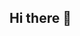## Hi there 👋

<!--
**Diego27bs/Diego27bs** is a ✨ _special_ ✨ repository because its `README.md` (this file) appears on your GitHub profile.

Here are some ideas to get you started:

- 🔭 I’m currently working on Medac
- 🌱 I’m currently learning Angular
- 👯 I’m looking to collaborate on projects
- 🤔 I’m looking for help with work
- 💬 Ask me about my future
- 📫 How to reach me: Diego27bs
- 😄 Pronouns: he
- ⚡ Fun fact: i paid for WinRar
-->
